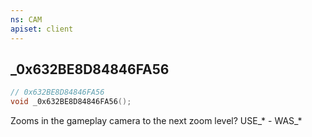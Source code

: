 ```yaml
---
ns: CAM
apiset: client
---
```

## _0x632BE8D84846FA56

```c
// 0x632BE8D84846FA56
void _0x632BE8D84846FA56();
```

Zooms in the gameplay camera to the next zoom level?
USE_* - WAS_*




